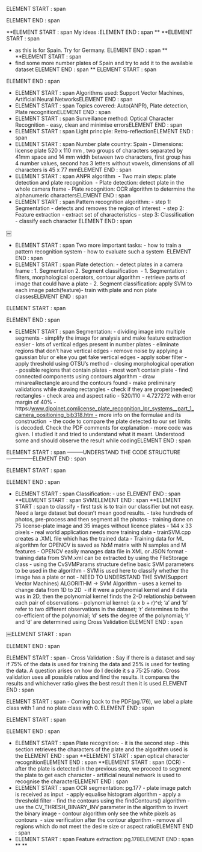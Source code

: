 ELEMENT START : span

ELEMENT END : span

**ELEMENT START : span
My ideas :ELEMENT END : span
**
**ELEMENT START : span
- as this is for Spain. Try for Germany. ELEMENT END : span
**
**ELEMENT START : span
- find some more number plates of Spain and try to add it to the available dataset ELEMENT END : span
**
ELEMENT START : span

ELEMENT END : span

- ELEMENT START : span
Algorithms used: Support Vector Machines, Artificial Neural NetworksELEMENT END : span
- ELEMENT START : span
Topics covered: Auto(ANPR), Plate detection, Plate recognitionELEMENT END : span
- ELEMENT START : span
Surveillance method: Optical Character Recognition - easy, clean and minimise errorsELEMENT END : span
- ELEMENT START : span
Light principle:  Retro-reflectionELEMENT END : span
- ELEMENT START : span
Number plate country: Spain - Dimensions: license plate 520 x 110 mm , two groups of characters separated by 41mm space and 14 mm width between two characters, first group has 4 number values, second has 3 letters without vowels, dimensions of all characters is 45 x 77 mmELEMENT END : span
- ELEMENT START : span
ANPR algorithm  - Two main steps: plate detection and plate recognition  - Plate detection: detect plate in the whole camera frame - Plate recognition: OCR algorithm to determine the alphanumeric charactersELEMENT END : span
- ELEMENT START : span
Pattern recognition algorithm: - step 1: Segmentation -  detects and removes the region of interest  - step 2: Feature extraction - extract set of characteristics - step 3: Classification - classify each character ELEMENT END : span

￼

- ELEMENT START : span
Two more important tasks: - how to train a pattern recognition system - how to evaluate such a system 	ELEMENT END : span
- ELEMENT START : span
Plate detection: - detect plates in a camera frame : 1. Segmentation 2. Segment classification  - 1. Segmentation : filters, morphological operators, contour algorithm - retrieve parts of image that could have a plate - 2. Segment classification: apply SVM to each image patch(feature)- train with plate and non plate classesELEMENT END : span

ELEMENT START : span

ELEMENT END : span

- ELEMENT START : span
Segmentation: - dividing image into multiple segments - simplify the image for analysis and make feature extraction easier - lots of vertical edges present in number plates - eliminate regions that don’t have vertical edges - remove noise by applying a gaussian blur or else you get fake vertical edges - apply sober filter - apply threshold using OTSU’s method - closing morphological operation - possible regions that contain plates - most won’t contain plate - find connected components using contours algorithm - draw minareaRectangle around the contours found - make preliminary validations while drawing rectangles - check if they are proper(needed) rectangles - check area and aspect ratio - 520/110 = 4.727272 with error margin of 40% - https:/www.dipolnet.comlicense_plate_recognition_lpr_systems__part_1_camera_positioning_bib318.htm - more info on the formulae and its construction  - the code to compare the plate detected to our set limits is decoded. Check the PDF comments for explanation - more code was given. I studied it and tried to understand what it meant. Understood some and should observe the result while codingELEMENT END : span

ELEMENT START : span
———UNDERSTAND THE CODE STRUCTURE—————ELEMENT END : span

ELEMENT START : span

ELEMENT END : span

- ELEMENT START : span
Classification: - use ELEMENT END : span
**ELEMENT START : span
SVMELEMENT END : span
**ELEMENT START : span
 to classify - first task is to train our classifier but not easy. Need a large dataset but doesn’t mean good results. - take hundreds of photos, pre-process and then segment all the photos - training done on 75 license-plate image and 35 images without licence plates - 144 x 33 pixels - real world application needs more training data - trainSVM.cpp creates a .XML file which has the trained data - Training data for ML algorithm for OPENCV is saved as NxM matrix with N samples and M features - OPENCV easily manages data file in XML or JSON format - training data from SVM.xml can be extracted by using the FIleStorage class - using the CvSVMParams structure define basic SVM parameters to be used in the algorithm - SVM is used here to classify whether the image has a plate or not - NEED TO UNDERSTAND THE SVM(Support Vector Machines) ALGORITHM -> SVM Algorithm - uses a kernel to change data from 1D to 2D  - if it were a polynomial kernel and if data was in 2D,  then the polynomial kernel finds the 2-D relationship between each pair of observations - polynomial kernel: (a x b + r)^d; ‘a’ and ‘b’ refer to two different observations in the dataset; ‘r’ determines to the co-efficient of the polynomial; ‘d’ sets the degree of the polynomial; ‘r’ and ‘d’ are determined using Cross Validation ELEMENT END : span

￼ELEMENT START : span

ELEMENT END : span

ELEMENT START : span
	- Cross Validation : Say if there is a dataset and say if 75% of the data is used for training the data and  		25% is used for testing the data. A question arises on how do I decide it s a 75:25 ratio. Cross validation 	uses all possible ratios and find the results. It compares the results and whichever ratio gives the best 		result then it is used.ELEMENT END : span

ELEMENT START : span
	- Coming back to the PDF(pg.176), we label a plate class with 1 and no plate class with 0. ELEMENT END : span

ELEMENT START : span

ELEMENT END : span

- ELEMENT START : span
Plate recognition: - it is the second step - this section retrieves the characters of the plate and the algorithm used is the ELEMENT END : span
**ELEMENT START : span
optical character recognitionELEMENT END : span
**ELEMENT START : span
(OCR) - after the plate is detected in the previous step, we proceed to segment the plate to get each character - artificial neural network is used to recognise the characterELEMENT END : span
- ELEMENT START : span
OCR segmentation: pg.177 - plate image patch is received as input  - apply equalise histogram algorithm - apply a threshold filter - find the contours using the findContours() algorithm - use the CV_THRESH_BINARY_INV parameter in the algorithm to invert the binary image - contour algorithm only see the white pixels as contours  - size verification after the contour algorithm - remove all regions which do not meet the desire size or aspect ratioELEMENT END : span
- ELEMENT START : span
Feature extraction: pg.178ELEMENT END : span
**
**

